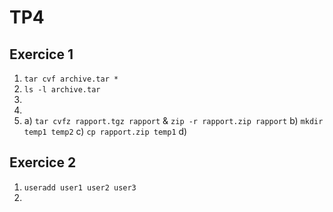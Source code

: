 # TP4

## Exercice 1

1) `tar cvf archive.tar *`
2) `ls -l archive.tar`
3) 
4) 
5) 
    a) `tar cvfz rapport.tgz rapport` & `zip -r rapport.zip rapport`
    b) `mkdir temp1 temp2`
    c) `cp rapport.zip temp1`
    d) 

## Exercice 2

1) `useradd user1 user2 user3`
2) 